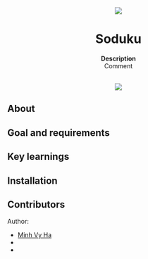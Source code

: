 <div align="center"><img src="app/src/main/res/mipmap-xhdpi/ic_launcher.png"></div>
<h1 align="center">Soduku</h1>
<p align="center"><strong>Description</strong>
<br>Comment</p>
<br/>
<div align="center"><img src="demo.gif"></img></div>
<h2>About</h2>
<h2>Goal and requirements</h2>
<h2>Key learnings</h2>
<h2>Installation</h2>
<h2>Contributors</h2>

Author: 
- <a href="https://www.linkedin.com/in/minhvyha/" target="_blank">Minh Vy Ha</a>
- 
-

